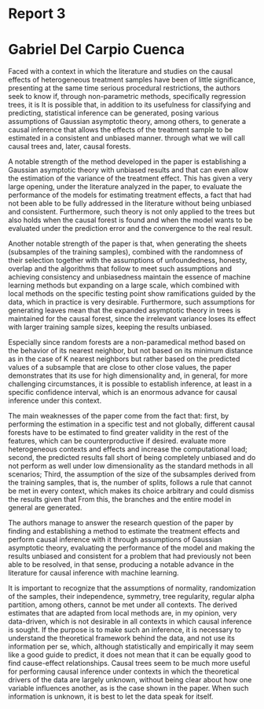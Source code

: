 # Report 3
# Gabriel Del Carpio Cuenca

Faced with a context in which the literature and studies on the causal effects of heterogeneous treatment samples have been of little significance, presenting at the same time serious procedural restrictions, the authors seek to know if, through non-parametric methods, specifically regression trees, it is It is possible that, in addition to its usefulness for classifying and predicting, statistical inference can be generated, posing various assumptions of Gaussian asymptotic theory, among others, to generate a causal inference that allows the effects of the treatment sample to be estimated in a consistent and unbiased manner. through what we will call causal trees and, later, causal forests.

A notable strength of the method developed in the paper is establishing a Gaussian asymptotic theory with unbiased results and that can even allow the estimation of the variance of the treatment effect. This has given a very large opening, under the literature analyzed in the paper, to evaluate the performance of the models for estimating treatment effects, a fact that had not been able to be fully addressed in the literature without being unbiased and consistent. Furthermore, such theory is not only applied to the trees but also holds when the causal forest is found and when the model wants to be evaluated under the prediction error and the convergence to the real result.

Another notable strength of the paper is that, when generating the sheets (subsamples of the training samples), combined with the randomness of their selection together with the assumptions of unfoundedness, honesty, overlap and the algorithms that follow to meet such assumptions and achieving consistency and unbiasedness maintain the essence of machine learning methods but expanding on a large scale, which combined with local methods on the specific testing point show ramifications guided by the data, which in practice is very desirable. Furthermore, such assumptions for generating leaves mean that the expanded asymptotic theory in trees is maintained for the causal forest, since the irrelevant variance loses its effect with larger training sample sizes, keeping the results unbiased.

Especially since random forests are a non-paramedical method based on the behavior of its nearest neighbor, but not based on its minimum distance as in the case of K nearest neighbors but rather based on the predicted values ​​of a subsample that are close to other close values, the paper demonstrates that its use for high dimensionality and, in general, for more challenging circumstances, it is possible to establish inference, at least in a specific confidence interval, which is an enormous advance for causal inference under this context.

The main weaknesses of the paper come from the fact that: first, by performing the estimation in a specific test and not globally, different causal forests have to be estimated to find greater validity in the rest of the features, which can be counterproductive if desired. evaluate more heterogeneous contexts and effects and increase the computational load; second, the predicted results fall short of being completely unbiased and do not perform as well under low dimensionality as the standard methods in all scenarios; Third, the assumption of the size of the subsamples derived from the training samples, that is, the number of splits, follows a rule that cannot be met in every context, which makes its choice arbitrary and could dismiss the results given that From this, the branches and the entire model in general are generated.

The authors manage to answer the research question of the paper by finding and establishing a method to estimate the treatment effects and perform causal inference with it through assumptions of Gaussian asymptotic theory, evaluating the performance of the model and making the results unbiased and consistent for a problem that had previously not been able to be resolved, in that sense, producing a notable advance in the literature for causal inference with machine learning.

It is important to recognize that the assumptions of normality, randomization of the samples, their independence, symmetry, tree regularity, regular alpha partition, among others, cannot be met under all contexts. The derived estimates that are adapted from local methods are, in my opinion, very data-driven, which is not desirable in all contexts in which causal inference is sought. If the purpose is to make such an inference, it is necessary to understand the theoretical framework behind the data, and not use its information per se, which, although statistically and empirically it may seem like a good guide to predict, it does not mean that it can be equally good to find cause-effect relationships. Causal trees seem to be much more useful for performing causal inference under contexts in which the theoretical drivers of the data are largely unknown, without being clear about how one variable influences another, as is the case shown in the paper. When such information is unknown, it is best to let the data speak for itself.